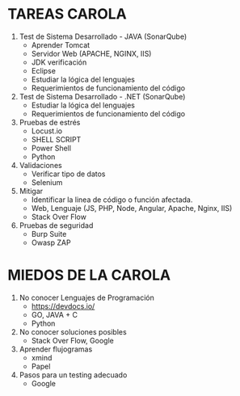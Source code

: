 # TAREAS CAROLA

1. Test de Sistema Desarrollado - JAVA (SonarQube)
   - Aprender Tomcat
   - Servidor Web (APACHE, NGINX, IIS)
   - JDK verificación 
   - Eclipse 
   - Estudiar la lógica del lenguajes
   - Requerimientos de funcionamiento del código
2. Test de Sistema Desarrollado - .NET (SonarQube)
   - Estudiar la lógica del lenguajes
   - Requerimientos de funcionamiento del código
3. Pruebas de estrés
   - Locust.io
   - SHELL SCRIPT 
   - Power Shell 
   - Python 
4. Validaciones 
   - Verificar tipo de datos
   - Selenium
5. Mitigar
   - Identificar la linea de código o función afectada.
   - Web, Lenguaje (JS, PHP, Node, Angular, Apache, Nginx, IIS)
   - Stack Over Flow
6. Pruebas de seguridad
   - Burp Suite 
   - Owasp ZAP

# MIEDOS DE LA CAROLA

1. No conocer Lenguajes de Programación
   - https://devdocs.io/
   - GO, JAVA + C
   - Python
2. No conocer soluciones posibles
   - Stack Over Flow, Google
3. Aprender flujogramas
   - xmind
   - Papel 
4. Pasos para un testing adecuado
   - Google 